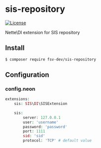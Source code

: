 # sis-repository
[![License](https://img.shields.io/badge/license-GPLv2-blue.svg)](https://img.shields.io/badge/license-GPLv2-blue.svg)

Nette\DI extension for SIS repository

## Install
```sh
$ composer require fsv-dev/sis-repository
```

## Configuration

### config.neon

```php
extensions:
	sis: SIS\DI\SISExtension
	
	sis:
    	server: 127.0.0.1
    	user: 'username'
    	password: 'password'
    	port: 1111
    	sid: 'sid'
    	protocol: 'TCP' # default value
    	
```

